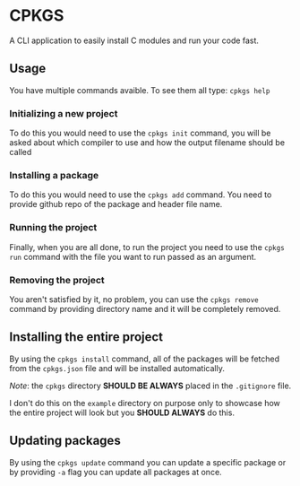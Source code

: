 # CPKGS

A CLI application to easily install C modules and run your code fast.

## Usage

You have multiple commands avaible. To see them all type: `cpkgs help`

### Initializing a new project

To do this you would need to use the `cpkgs init` command, you will be asked about which compiler to use and how the output filename should be called

### Installing a package

To do this you would need to use the `cpkgs add` command. You need to provide github repo of the package and header file name.

### Running the project

Finally, when you are all done, to run the project you need to use the `cpkgs run` command with the file you want to run passed as an argument.

### Removing the project

You aren't satisfied by it, no problem, you can use the `cpkgs remove` command by providing directory name and it will be completely removed.

## Installing the entire project

By using the `cpkgs install` command, all of the packages will be fetched from the `cpkgs.json` file and will be installed automatically.

*Note*: the `cpkgs` directory **SHOULD BE ALWAYS** placed in the `.gitignore` file.

I don't do this on the `example` directory on purpose only to showcase how the entire project will look but you **SHOULD ALWAYS** do this.

## Updating packages

By using the `cpkgs update` command you can update a specific package or by providing `-a` flag you can update all packages at once.